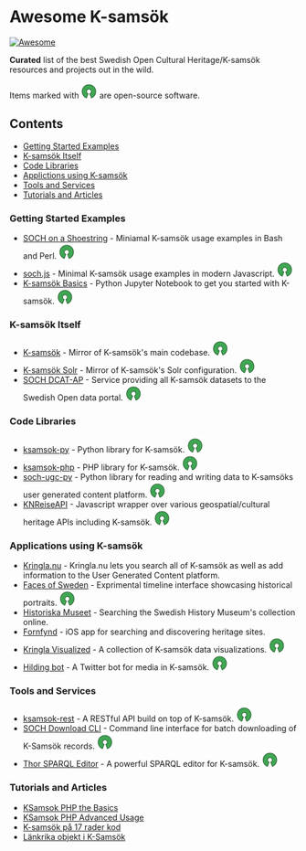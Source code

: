# Awesome K-samsök

[![Awesome](https://awesome.re/badge-flat.svg)](https://awesome.re)

**Curated** list of the best Swedish Open Cultural Heritage/K-samsök resources and projects out in the wild.

Items marked with ![Open-Source Software][OSS Icon] are open-source software.

## Contents

 - [Getting Started Examples](#Getting-Started-Examples)
 - [K-samsök Itself](#K-samsök-Itself)
 - [Code Libraries](#Code-Libraries)
 - [Applictions using K-samsök](#Applications-using-K-samök)
 - [Tools and Services](#Tools-and-Services)
 - [Tutorials and Articles](#Tutorials-and-Articles)
 
 ### Getting Started Examples

 - [SOCH on a Shoestring](https://github.com/carwash/SOCH-on-a-Shoestring) - Miniamal K-samsök usage examples in Bash and Perl. [![Open-Source Software][OSS Icon]](https://github.com/carwash/SOCH-on-a-Shoestring)
 - [soch.js](https://gist.github.com/Abbe98/f3c5c62f50d691a4c5212e095c037053) - Minimal K-samsök usage examples in modern Javascript. [![Open-Source Software][OSS Icon]](https://gist.github.com/Abbe98/f3c5c62f50d691a4c5212e095c037053)
 - [K-samsök Basics](https://gist.github.com/Abbe98/882a374350d20b980190c3148f787f5a) - Python Jupyter Notebook to get you started with K-samsök. [![Open-Source Software][OSS Icon]](https://gist.github.com/Abbe98/882a374350d20b980190c3148f787f5a)

### K-samsök Itself
 - [K-samsök](https://github.com/riksantikvarieambetet/ksamsok) - Mirror of K-samsök's main codebase. [![Open-Source Software][OSS Icon]](https://github.com/riksantikvarieambetet/ksamsok)
 - [K-samsök Solr](https://github.com/riksantikvarieambetet/ksamsok-solr) - Mirror of K-samsök's Solr configuration. [![Open-Source Software][OSS Icon]](https://github.com/riksantikvarieambetet/ksamsok-solr)
 - [SOCH DCAT-AP](https://github.com/riksantikvarieambetet/soch-dcat-ap) - Service providing all K-samsök datasets to the Swedish Open data portal. [![Open-Source Software][OSS Icon]](https://github.com/riksantikvarieambetet/soch-dcat-ap)

### Code Libraries

 - [ksamsok-py](https://github.com/Abbe98/ksamsok-py) - Python library for K-samsök. [![Open-Source Software][OSS Icon]](https://github.com/Abbe98/ksamsok-py)
 - [ksamsok-php](https://byabbe.se/ksamsok-php/) - PHP library for K-samsök. [![Open-Source Software][OSS Icon]](https://github.com/Abbe98/ksamsok-php)
 - [soch-ugc-py](https://github.com/Abbe98/soch-ugc-py) - Python library for reading and writing data to K-samsöks user generated content platform. [![Open-Source Software][OSS Icon]](https://github.com/Abbe98/soch-ugc-py)
 - [KNReiseAPI](https://github.com/knreise/KNReiseAPI) - Javascript wrapper over various geospatial/cultural heritage APIs including K-samsök. [![Open-Source Software][OSS Icon]](https://github.com/knreise/KNReiseAPI)

### Applications using K-samsök

 - [Kringla.nu](http://www.kringla.nu/kringla/) - Kringla.nu lets you search all of K-samsök as well as add information to the User Generated Content platform.
 - [Faces of Sweden](https://riksantikvarieambetet.github.io/Faces-of-Sweden/) - Exprimental timeline interface showcasing historical portraits. [![Open-Source Software][OSS Icon]](https://github.com/riksantikvarieambetet/Faces-of-Sweden)
 - [Historiska Museet](http://historiska.se/search-results/?i=ksamsok&q=kvinna&type%5B%5D=object) - Searching the Swedish History Museum's collection online.
 - [Fornfynd](https://itunes.apple.com/se/app/fornfynd/id443389155) - iOS app for searching and discovering heritage sites.
 - [Kringla Visualized](https://riksantikvarieambetet.github.io/Kringla-Visualized/) - A collection of K-samsök data visualizations. [![Open-Source Software][OSS Icon]](https://github.com/riksantikvarieambetet/Kringla-Visualized)
 - [Hilding bot](https://twitter.com/hilding_bot) - A Twitter bot for media in K-samsök. [![Open-Source Software][OSS Icon]](https://github.com/carwash/hilding_bot)

 ### Tools and Services

 - [ksamsok-rest](https://github.com/Abbe98/ksamsok-rest) - A RESTful API build on top of K-samsök. [![Open-Source Software][OSS Icon]](https://github.com/Abbe98/ksamsok-rest)
 - [SOCH Download CLI](https://github.com/riksantikvarieambetet/SOCH-download-CLI) - Command line interface for batch downloading of K-Samsök records. [![Open-Source Software][OSS Icon]](https://github.com/riksantikvarieambetet/SOCH-download-CLI)
 - [Thor SPARQL Editor](https://byabbe.se/thor/) - A powerful SPARQL editor for K-samsök. [![Open-Source Software][OSS Icon]](https://github.com/Abbe98/thor)

### Tutorials and Articles

 - [KSamsok PHP the Basics](https://byabbe.se/2016/01/25/ksamsok-the-basics)
 - [KSamsok PHP Advanced Usage](https://byabbe.se/2016/01/26/ksamsok-php-advanced-usage)
 - [K-samsök på 17 rader kod](http://www.k-blogg.se/2009/06/29/gastblogg-k-samsok-pa-17-rader-kod/)
 - [Länkrika objekt i K-Samsök](http://www.k-blogg.se/2015/02/20/lankrika-objekt-k-samsok/)

[OSS Icon]: media/oss.svg
